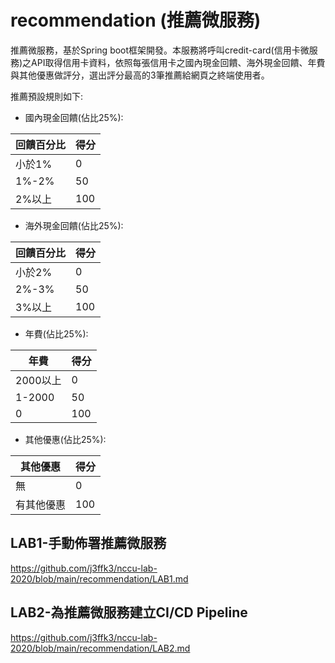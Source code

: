 
# recommendation (推薦微服務)

推薦微服務，基於Spring boot框架開發。本服務將呼叫credit-card(信用卡微服務)之API取得信用卡資料，依照每張信用卡之國內現金回饋、海外現金回饋、年費與其他優惠做評分，選出評分最高的3筆推薦給網頁之終端使用者。

推薦預設規則如下:
- 國內現金回饋(佔比25%):  

| 回饋百分比  | 得分 |
| ------------- | ------------- |
| 小於1%  | 0 |
| 1%-2%  | 50  |
| 2%以上  | 100  |

- 海外現金回饋(佔比25%):

| 回饋百分比  | 得分 |
| ------------- | ------------- |
| 小於2%  | 0 |
| 2%-3%  | 50  |
| 3%以上  | 100  |

- 年費(佔比25%):

| 年費  | 得分 |
| ------------- | ------------- |
| 2000以上  | 0 |
| 1-2000  | 50  |
| 0  | 100  |

- 其他優惠(佔比25%): 

| 其他優惠  | 得分 |
| ------------- | ------------- |
| 無  | 0 |
| 有其他優惠  | 100  |

## LAB1-手動佈署推薦微服務 
https://github.com/j3ffk3/nccu-lab-2020/blob/main/recommendation/LAB1.md
## LAB2-為推薦微服務建立CI/CD Pipeline
https://github.com/j3ffk3/nccu-lab-2020/blob/main/recommendation/LAB2.md
